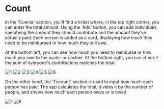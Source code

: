 # Count

In the 'Cuenta' section, you'll find a ticket where, in the top right corner, you can enter the total amount. Using the 'Add' button, you can add individuals, specifying the amount they should contribute and the amount they've actually paid. Each person is added as a card, displaying how much they need to be reimbursed or how much they still owe.

At the bottom left, you can see how much you need to reimburse or how much you owe to the waiter or cashier. At the bottom right, you can check if the sum of everyone's contributions matches the total.


![1](photos_readme/Imagen1.jpg)
![2](photos_readme/Imagen2.jpg)
![3](photos_readme/Imagen3.jpg)
![4](photos_readme/Imagen4.jpg)
![5](photos_readme/Imagen5.jpg)
![6](photos_readme/Imagen6.jpg)

On the other hand, the 'Tricount' section is used to input how much each person has paid. The app calculates the total, divides it by the number of people, and shows how much each person owes or is owed.

![7](photos_readme/Imagen7.jpg)
![8](photos_readme/Imagen8.jpg)

